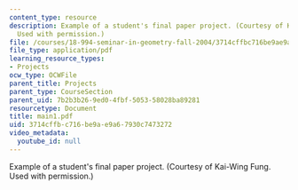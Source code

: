 ```yaml
---
content_type: resource
description: Example of a student's final paper project. (Courtesy of Kai-Wing Fung.
  Used with permission.)
file: /courses/18-994-seminar-in-geometry-fall-2004/3714cffbc716be9ae9a67930c7473272_main1.pdf
file_type: application/pdf
learning_resource_types:
- Projects
ocw_type: OCWFile
parent_title: Projects
parent_type: CourseSection
parent_uid: 7b2b3b26-9ed0-4fbf-5053-58028ba89281
resourcetype: Document
title: main1.pdf
uid: 3714cffb-c716-be9a-e9a6-7930c7473272
video_metadata:
  youtube_id: null
---
```

Example of a student's final paper project. (Courtesy of Kai-Wing Fung. Used with permission.)

